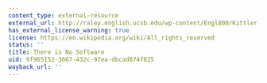 ```yaml
---
content_type: external-resource
external_url: http://raley.english.ucsb.edu/wp-content/Engl800/Kittler-nosoftware.pdf
has_external_license_warning: true
license: https://en.wikipedia.org/wiki/All_rights_reserved
status: ''
title: There is No Software
uid: 9f965152-3667-432c-97ea-dbcad874f825
wayback_url: ''
---
```


